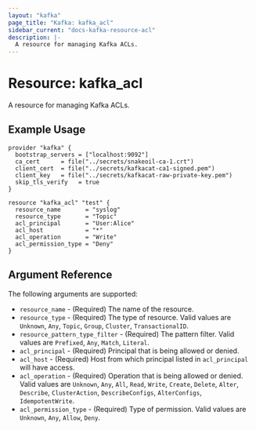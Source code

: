 ```yaml
---
layout: "kafka"
page_title: "Kafka: kafka_acl"
sidebar_current: "docs-kafka-resource-acl"
description: |-
  A resource for managing Kafka ACLs.
---
```


# Resource: kafka_acl

A resource for managing Kafka ACLs.

## Example Usage

```hcl
provider "kafka" {
  bootstrap_servers = ["localhost:9092"]
  ca_cert      = file("../secrets/snakeoil-ca-1.crt")
  client_cert  = file("../secrets/kafkacat-ca1-signed.pem")
  client_key   = file("../secrets/kafkacat-raw-private-key.pem")
  skip_tls_verify   = true
}

resource "kafka_acl" "test" {
  resource_name       = "syslog"
  resource_type       = "Topic"
  acl_principal       = "User:Alice"
  acl_host            = "*"
  acl_operation       = "Write"
  acl_permission_type = "Deny"
}
```

## Argument Reference

The following arguments are supported:

* `resource_name` - (Required) The name of the resource.
* `resource_type` - (Required) The type of resource. Valid values are `Unknown`,
  `Any`, `Topic`, `Group`, `Cluster`, `TransactionalID`.
* `resource_pattern_type_filter` - (Required) The pattern filter. Valid values
  are `Prefixed`, `Any`, `Match`, `Literal`.
* `acl_principal` - (Required) Principal that is being allowed or denied.
* `acl_host` - (Required) Host from which principal listed in `acl_principal`
  will have access.
* `acl_operation` - (Required) Operation that is being allowed or denied. Valid
  values are `Unknown`, `Any`, `All`, `Read`, `Write`, `Create`, `Delete`, `Alter`,
  `Describe`, `ClusterAction`, `DescribeConfigs`, `AlterConfigs`, `IdempotentWrite`.
* `acl_permission_type` - (Required) Type of permission. Valid values are `Unknown`,
  `Any`, `Allow`, `Deny`.
